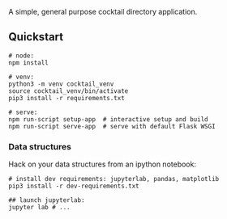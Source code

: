 A simple, general purpose cocktail directory application.  

## Quickstart
```
# node:
npm install

# venv:
python3 -m venv cocktail_venv
source cocktail_venv/bin/activate
pip3 install -r requirements.txt

# serve: 
npm run-script setup-app  # interactive setup and build
npm run-script serve-app  # serve with default Flask WSGI
```

### Data structures
Hack on your data structures from an ipython notebook:
```
# install dev requirements: jupyterlab, pandas, matplotlib
pip3 install -r dev-requirements.txt

## launch jupyterlab:
jupyter lab # ...
```